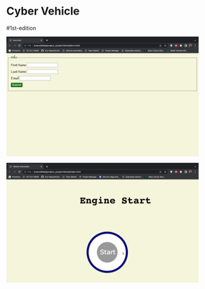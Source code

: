 # Cyber Vehicle



#1st-edition

![1st-edition-1](https://github.com/stella-vir/cyberVehicle/blob/main/Screen%20Shot%202022-09-25%20at%2008.36.33.png)

![1st-edition](https://github.com/stella-vir/cyberVehicle/blob/main/Screen%20Shot%202022-09-22%20at%2019.39.53.png)
